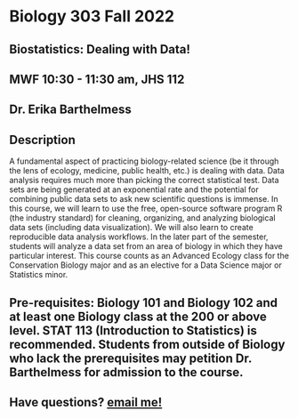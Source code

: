 # Biology 303 Fall 2022

## Biostatistics: Dealing with Data!
## MWF 10:30 - 11:30 am, JHS 112
## Dr. Erika Barthelmess

## Description
A fundamental aspect of practicing biology-related science (be it through the lens of ecology, medicine, public health, etc.) is dealing with data. Data analysis requires much more than picking the correct statistical test. Data sets are being generated at an exponential rate and the potential for combining public data sets to ask new scientific questions is immense. In this course, we will learn to use the free, open-source software program R (the industry standard) for cleaning, organizing, and analyzing biological data sets (including data visualization). We will also learn to create reproducible data analysis workflows. In the later part of the semester, students will analyze a data set from an area of biology in which they have particular interest. This course counts as an Advanced Ecology class for the Conservation Biology major and as an elective for a Data Science major or Statistics minor.

## Pre-requisites: Biology 101 and Biology 102 and at least one Biology class at the 200 or above level. STAT 113 (Introduction to Statistics) is recommended. Students from outside of Biology who lack the prerequisites may petition Dr. Barthelmess for admission to the course.

## Have questions? [email me!](mailto:barthelmess@stlawu.edu?subject=question%20about%20biostats)
